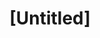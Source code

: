 ---
pid: ch1079
title: "[Untitled]"
location_transcription: University City (maybe even Clark Park)
coordinates: "[-75.209459351033, 39.947499050515]"
zipcode: '19104'
gen_neighborhood: West Philadelphia
neighborhood: University City,Belmont,Parkside,Powelton Village
outside_phl: 
age: '29'
age_range: 20-29
instagram: 
image_file_name: ch_107.jpg
proposal_transcription: To think about how the city is changing with the gentrification
  of West Philadelphia
topic: Neighborhoods,Gentrification
topic_summary: 0, 0, 0
type: Other No Form
keywords_other: Gentrification
credit: Anna
image_labels: 
twitter: 
facebook: 
permalink: "/monuments/ch1079/"
layout: item-page
---